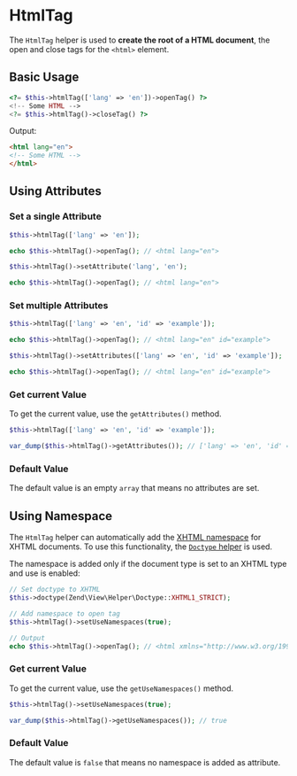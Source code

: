 # HtmlTag

The `HtmlTag` helper is used to **create the root of a HTML document**, the open
and close tags for the `<html>` element.

## Basic Usage

```php
<?= $this->htmlTag(['lang' => 'en'])->openTag() ?>
<!-- Some HTML -->
<?= $this->htmlTag()->closeTag() ?>
```

Output:

```html
<html lang="en">
<!-- Some HTML -->
</html>
```

## Using Attributes

### Set a single Attribute

```php fct_label="Invoke Usage"
$this->htmlTag(['lang' => 'en']);

echo $this->htmlTag()->openTag(); // <html lang="en">
```

```php fct_label="Setter Usage"
$this->htmlTag()->setAttribute('lang', 'en');

echo $this->htmlTag()->openTag(); // <html lang="en">
```

### Set multiple Attributes

```php fct_label="Invoke Usage"
$this->htmlTag(['lang' => 'en', 'id' => 'example']);

echo $this->htmlTag()->openTag(); // <html lang="en" id="example">
```

```php fct_label="Setter Usage"
$this->htmlTag()->setAttributes(['lang' => 'en', 'id' => 'example']);

echo $this->htmlTag()->openTag(); // <html lang="en" id="example">
```

### Get current Value

To get the current value, use the `getAttributes()` method.

```php
$this->htmlTag(['lang' => 'en', 'id' => 'example']);

var_dump($this->htmlTag()->getAttributes()); // ['lang' => 'en', 'id' => 'example']
```

### Default Value

The default value is an empty `array` that means no attributes are set.

## Using Namespace

The `HtmlTag` helper can automatically add the [XHTML namespace](http://www.w3.org/1999/xhtml/)
for XHTML documents. To use this functionality, the [`Doctype` helper](doctype.md)
is used.

The namespace is added only if the document type is set to an XHTML type and use
is enabled:

```php
// Set doctype to XHTML
$this->doctype(Zend\View\Helper\Doctype::XHTML1_STRICT);

// Add namespace to open tag
$this->htmlTag()->setUseNamespaces(true);

// Output
echo $this->htmlTag()->openTag(); // <html xmlns="http://www.w3.org/1999/xhtml">
```

### Get current Value

To get the current value, use the `getUseNamespaces()` method.

```php
$this->htmlTag()->setUseNamespaces(true);

var_dump($this->htmlTag()->getUseNamespaces()); // true
```

### Default Value

The default value is `false` that means no namespace is added as attribute.
